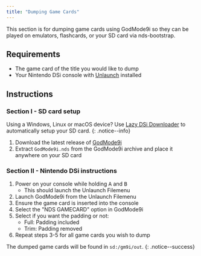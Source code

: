 ```yaml
---
title: "Dumping Game Cards"
---
```


This section is for dumping game cards using GodMode9i so they can be played on emulators, flashcards, or your SD card via nds-bootstrap.

## Requirements
* The game card of the title you would like to dump
* Your Nintendo DSi console with [Unlaunch](installing-unlaunch) installed

## Instructions
### Section I - SD card setup

Using a Windows, Linux or macOS device? Use [Lazy DSi Downloader](lazy-dsi-downloader) to automatically setup your SD card.
{: .notice--info}

1. Download the latest release of [GodMode9i](https://github.com/RocketRobz/godmode9i/releases)
1. Extract `GodMode9i.nds` from the GodMode9i archive and place it anywhere on your SD card

### Section II - Nintendo DSi instructions
1. Power on your console while holding <kbd class="face">A</kbd> and <kbd class="face">B</kbd>
   - This should launch the Unlaunch Filemenu
1. Launch GodMode9i from the Unlaunch Filemenu
1. Ensure the game card is inserted into the console
1. Select the "NDS GAMECARD" option in GodMode9i
1. Select if you want the padding or not:
   - Full: Padding included
   - Trim: Padding removed
1. Repeat steps 3-5 for all game cards you wish to dump

The dumped game cards will be found in `sd:/gm9i/out`.
{: .notice--success}

